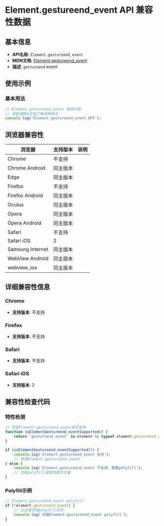 # Element.gestureend_event API 兼容性数据

## 基本信息

- **API名称**: `Element.gestureend_event`
- **MDN文档**: [Element.gestureend_event](https://developer.mozilla.org/docs/Web/API/Element/gestureend_event)
- **描述**: `gestureend` event

## 使用示例

### 基本用法

```javascript
// Element.gestureend_event 使用示例
// 请查阅MDN文档了解具体用法
console.log('Element.gestureend_event API');
```

## 浏览器兼容性

| 浏览器 | 支持版本 | 说明 |
|--------|----------|------|
| Chrome | 不支持 |  |
| Chrome Android | 同主版本 |  |
| Edge | 同主版本 |  |
| Firefox | 不支持 |  |
| Firefox Android | 同主版本 |  |
| Oculus | 同主版本 |  |
| Opera | 同主版本 |  |
| Opera Android | 同主版本 |  |
| Safari | 不支持 |  |
| Safari iOS | 2 |  |
| Samsung Internet | 同主版本 |  |
| WebView Android | 同主版本 |  |
| webview_ios | 同主版本 |  |

## 详细兼容性信息

### Chrome

- **支持版本**: 不支持

### Firefox

- **支持版本**: 不支持

### Safari

- **支持版本**: 不支持

### Safari iOS

- **支持版本**: 2

## 兼容性检查代码

### 特性检测

```javascript
// 检查Element.gestureend_event是否支持
function isElementGestureend_eventSupported() {
    return 'gestureend_event' in element && typeof element.gestureend_event === 'function';
}

if (isElementGestureend_eventSupported()) {
    console.log('Element.gestureend_event 支持');
    // 使用Element.gestureend_event
} else {
    console.log('Element.gestureend_event 不支持，需要polyfill');
    // 加载polyfill或使用替代方案
}
```

### Polyfill示例

```javascript
// Element.gestureend_event polyfill
if (!element.gestureend_event) {
    // 在这里添加polyfill实现
    console.log('加载Element.gestureend_event polyfill');
}
```

